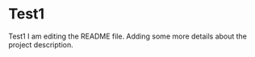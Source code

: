 # Test1
Test1
I am editing the README file. Adding some more details about the project description.

